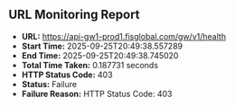 ## URL Monitoring Report

- **URL:** https://api-gw1-prod1.fisglobal.com/gw/v1/health
- **Start Time:** 2025-09-25T20:49:38.557289
- **End Time:** 2025-09-25T20:49:38.745020
- **Total Time Taken:** 0.187731 seconds
- **HTTP Status Code:** 403
- **Status:** Failure
- **Failure Reason:** HTTP Status Code: 403
